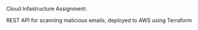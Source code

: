 Cloud Infastructure Assignment:

REST API for scanning malicious emails, deployed to AWS using Terraform
